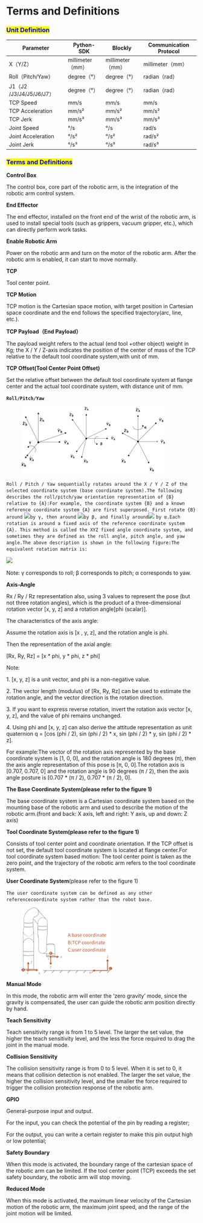 # Terms and Definitions

### <mark style="color:blue;">**Unit Definition**</mark>

| Parameter              | Python-SDK     | Blockly        | Communication Protocol |
| ---------------------- | -------------- | -------------- | ---------------------- |
| X（Y/Z）                 | millimeter（mm） | millimeter（mm） | millimeter（mm）         |
| Roll（Pitch/Yaw）        | degree（°）      | degree（°）      | radian（rad）            |
| J1（J2 /J3/J4/J5/J6/J7） | degree（°）      | degree（°）      | radian（rad）            |
| TCP Speed              | mm/s           | mm/s           | mm/s                   |
| TCP Acceleration       | mm/s²          | mm/s²          | mm/s²                  |
| TCP Jerk               | mm/s³          | mm/s³          | mm/s³                  |
| Joint Speed            | °/s            | °/s            | rad/s                  |
| Joint Acceleration     | °/s²           | °/s²           | rad/s²                 |
| Joint Jerk             | °/s³           | °/s³           | rad/s³                 |

### <mark style="color:blue;">**Terms and Definitions**</mark>

**Control Box**

The control box, core part of the robotic arm, is the integration of the robotic arm control system.

**End Effector**

The end effector, installed on the front end of the wrist of the robotic arm, is used to install special tools (such as grippers, vacuum gripper, etc.), which can directly perform work tasks.

**Enable Robotic Arm**

Power on the robotic arm and turn on the motor of the robotic arm. After the robotic arm is enabled, it can start to move normally.

**TCP**

Tool center point.

**TCP Motion**

TCP motion is the Cartesian space motion, with target position in Cartesian space coordinate and the end follows the specified trajectory(arc, line, etc.).

**TCP Payload（End Payload）**

The payload weight refers to the actual (end tool +other object) weight in Kg; the X / Y / Z-axis indicates the position of the center of mass of the TCP relative to the default tool coordinate system,with unit of mm.

**TCP Offset(Tool Center Point Offset)**

Set the relative offset between the default tool coordinate system at flange center and the actual tool coordinate system, with distance unit of mm.

**`Roll/Pitch/Yaw`**

<figure><img src="../../../.gitbook/assets/图片.png" alt=""><figcaption></figcaption></figure>

`Roll / Pitch / Yaw sequentially rotates around the X / Y / Z of the selected coordinate system (base coordinate system).The following describes the roll/pitch/yaw orientation representation of {B} relative to {A}:For example, the coordinate system {B} and a known reference coordinate system {A} are first superposed. First rotate {B} around` ![](file:///C:/Users/mikec/AppData/Local/Temp/ksohtml20308/wps1.png)`by γ, then around` ![](file:///C:/Users/mikec/AppData/Local/Temp/ksohtml20308/wps2.png)`by β, and finally around`![](file:///C:/Users/mikec/AppData/Local/Temp/ksohtml20308/wps3.png) `by α.Each rotation is around a fixed axis of the reference coordinate system {A}. This method is called the XYZ fixed angle coordinate system, and sometimes they are defined as the roll angle, pitch angle, and yaw angle.The above description is shown in the following figure:The equivalent rotation matrix is:`

![](file:///C:/Users/mikec/AppData/Local/Temp/ksohtml20308/wps7.png)

Note: γ corresponds to roll; β corresponds to pitch; α corresponds to yaw.



**Axis-Angle**

Rx / Ry / Rz representation also, using 3 values to represent the pose (but not three rotation angles), which is the product of a three-dimensional rotation vector \[x, y, z] and a rotation angle\[phi (scalar)].

The characteristics of the axis angle:

Assume the rotation axis is \[x , y, z], and the rotation angle is phi.

Then the representation of the axial angle:

\[Rx, Ry, Rz] = \[x \* phi, y \* phi, z \* phi]

Note:

1\. \[x, y, z] is a unit vector, and phi is a non-negative value.

2\. The vector length (modulus) of \[Rx, Ry, Rz] can be used to estimate the rotation angle, and the vector direction is the rotation direction.

3\. If you want to express reverse rotation, invert the rotation axis vector \[x, y, z], and the value of phi remains unchanged.

4\. Using phi and \[x, y, z] can also derive the attitude representation as unit quaternion q = \[cos (phi / 2), sin (phi / 2) \* x, sin (phi / 2) \* y, sin (phi / 2) \* z].

For example:The vector of the rotation axis represented by the base coordinate system is \[1, 0, 0], and the rotation angle is 180 degrees (π), then the axis angle representation of this pose is \[π, 0, 0].The rotation axis is \[0.707, 0.707, 0] and the rotation angle is 90 degrees (π / 2), then the axis angle posture is \[0.707 \* (π / 2), 0.707 \* (π / 2), 0].

**The Base Coordinate System(please refer to the figure 1)**

The base coordinate system is a Cartesian coordinate system based on the mounting base of the robotic arm and used to describe the motion of the robotic arm.(front and back: X axis, left and right: Y axis, up and down: Z axis)

**Tool Coordinate System(please refer to the figure 1)**

Consists of tool center point and coordinate orientation. If the TCP offset is not set, the default tool coordinate system is located at flange center.For tool coordinate system based motion: The tool center point is taken as the zero point, and the trajectory of the robotic arm refers to the tool coordinate system.

**User Coordinate System**(please refer to the figure 1)

`The user coordinate system can be defined as any other referencecoordinate system rather than the robot base.`

<figure><img src="../../../.gitbook/assets/图片 (1).png" alt=""><figcaption></figcaption></figure>

**Manual Mode**

In this mode, the robotic arm will enter the ‘zero gravity’ mode, since the gravity is compensated, the user can guide the robotic arm position directly by hand.

**Teach Sensitivity**

Teach sensitivity range is from 1 to 5 level. The larger the set value, the higher the teach sensitivity level, and the less the force required to drag the joint in the manual mode.

**Collision Sensitivity**

The collision sensitivity range is from 0 to 5 level. When it is set to 0, it means that collision detection is not enabled. The larger the set value, the higher the collision sensitivity level, and the smaller the force required to trigger the collision protection response of the robotic arm.

**GPIO**

General-purpose input and output.

For the input, you can check the potential of the pin by reading a register;

For the output, you can write a certain register to make this pin output high or low potential;

**Safety Boundary**

When this mode is activated, the boundary range of the cartesian space of the robotic arm can be limited. If the tool center point (TCP) exceeds the set safety boundary, the robotic arm will stop moving.

**Reduced Mode**

When this mode is activated, the maximum linear velocity of the Cartesian motion of the robotic arm, the maximum joint speed, and the range of the joint motion will be limited.
